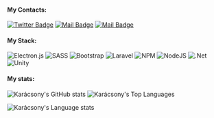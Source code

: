 #### My Contacts:

[![Twitter Badge](https://img.shields.io/badge/-@NagyonKaracsony-1ca0f1?style=flat&labelColor=1ca0f1&logo=twitter&logoColor=white&link=https://twitter.com/MaksymRudnyi)](https://twitter.com/nagyonkaracsony)
[![Mail Badge](https://img.shields.io/badge/-@nagyonkaracsony-e84393?style=flat&labelColor=e84393&logo=instagram&logoColor=white)](https://www.instagram.com/nagyonkaracsony/)
[![Mail Badge](https://img.shields.io/badge/-Nagy_Gergely_Eliot-c0392b?style=flat&labelColor=c0392b&logo=gmail&logoColor=white)](mailto:nagyeliot2004@gmail.com)

#### My Stack:

![Electron.js](https://img.shields.io/badge/Electron-191970?style=for-the-badge&logo=Electron&logoColor=white)
![SASS](https://img.shields.io/badge/SASS-hotpink.svg?style=for-the-badge&logo=SASS&logoColor=white)
![Bootstrap](https://img.shields.io/badge/bootstrap-%238511FA.svg?style=for-the-badge&logo=bootstrap&logoColor=white)
![Laravel](https://img.shields.io/badge/laravel-%23FF2D20.svg?style=for-the-badge&logo=laravel&logoColor=white)
![NPM](https://img.shields.io/badge/NPM-%23CB3837.svg?style=for-the-badge&logo=npm&logoColor=white)
![NodeJS](https://img.shields.io/badge/node.js-6DA55F?style=for-the-badge&logo=node.js&logoColor=white)
![.Net](https://img.shields.io/badge/.NET-5C2D91?style=for-the-badge&logo=.net&logoColor=white)
![Unity](https://img.shields.io/badge/unity-%23000000.svg?style=for-the-badge&logo=unity&logoColor=white)

#### My stats:

![Karácsony's GitHub stats](https://github-readme-stats.vercel.app/api?username=nagyonkaracsony&show_icons=true&theme=tokyonight&include_all_commits=true&cache_seconds=0)
![Karácsony's Top Languages](https://github-readme-stats.vercel.app/api/top-langs/?username=NagyonKaracsony&langs_count=10&layout=compact&show_icons=true&theme=tokyonight&cache_seconds=0)

![Karácsony's Language stats](https://github-readme-stats.vercel.app/api/wakatime?username=NagyonKaracsony&theme=tokyonight&cache_seconds=0&hide=Unity,uniity)
